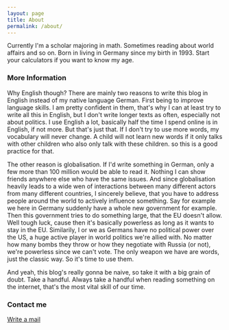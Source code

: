 ```yaml
---
layout: page
title: About
permalink: /about/
---
```


Currently I'm a scholar majoring in math. Sometimes reading about world affairs and so on. Born in living in Germany since my birth in 1993. Start your calculators if you want to know my age.

### More Information

Why English though? There are mainly two reasons to write this blog in English instead of my native language German.
First being to improve language skills. I am pretty confident in them, that's why I can at least try to write all this in English, but I don't write longer texts as often, especially not about politics. I use English a lot, basically half the time I spend online is in English, if not more. But that's just that. If I don't try to use more words, my vocabulary will never change. A child will not learn new words if it only talks with other children who also only talk with these children. so this is a good practice for that.

The other reason is globalisation. If I'd write something in German, only a few more than 100 million would be able to read it. Nothing I can show friends anywhere else who have the same issues. And since globalisation heavily leads to a wide wen of interactions between many different actors from many different countries, I sincerely believe, that you have to address people around the world to actively influence something. 
Say for example we here in Germany suddenly have a whole new government for example. Then this government tries to do something large, that the EU doesn't allow. Well tough luck, cause then it's basically powerless as long as it wants to stay in the EU.
Similarily, I or we as Germans have no political power over the US, a huge active player in world politics we're allied with. No matter how many bombs they throw or how they negotiate with Russia (or not), we're powerless since we can't vote. The only weapon we have are words, just the classic way. So it's time to use them. 

And yeah, this blog's really gonna be naive, so take it with a big grain of doubt. Take a handful. Always take a handful when reading something on the internet, that's the most vital skill of our time.

### Contact me 

[Write a mail](mailto:seb.koehnken@gmail.com)
